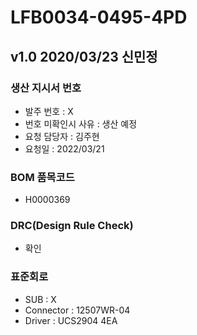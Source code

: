 # LFB0034-0495-4PD

## v1.0 2020/03/23 신민정

### 생산 지시서 번호
* 발주 번호 : X
* 번호 미확인시 사유 : 생산 예정
* 요청 담당자 : 김주현
* 요청일 : 2022/03/21

###  BOM 품목코드
* H0000369

### DRC(Design Rule Check)
* 확인

### 표준회로
* SUB : X
* Connector : 12507WR-04
* Driver : UCS2904 4EA
